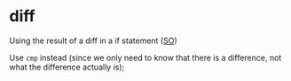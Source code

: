# diff
Using the result of a diff in a if statement ([SO](https://stackoverflow.com/a/3611893/125246))

Use `cmp` instead (since we only need to know that there is a difference, not what the difference actually is);
